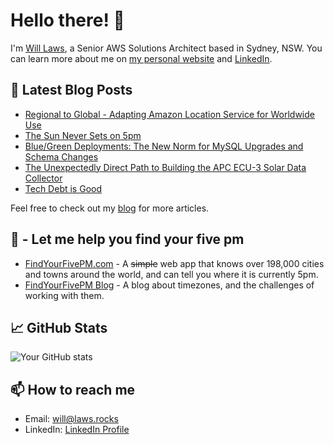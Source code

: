 # Hello there! 🖖 

I'm [Will Laws](https://laws.rocks), a Senior AWS Solutions Architect based in Sydney, NSW. You can learn more about me on [my personal website](https://laws.rocks) and [LinkedIn](https://www.linkedin.com/in/lwsw/).

## 📝 Latest Blog Posts

- [Regional to Global - Adapting Amazon Location Service for Worldwide Use](https://www.123cloud.st/p/regional-to-global-adapting-amazon)
- [The Sun Never Sets on 5pm](https://www.123cloud.st/p/the-sun-never-sets-on-5pm-part-0)
- [Blue/Green Deployments: The New Norm for MySQL Upgrades and Schema Changes](https://www.123cloud.st/p/bluegreen-deployments-the-new-norm)
- [The Unexpectedly Direct Path to Building the APC ECU-3 Solar Data Collector](https://www.123cloud.st/p/the-unexpectedly-direct-path-to-building)
- [Tech Debt is Good](https://www.123cloud.st/p/tech-debt-is-good)

Feel free to check out my [blog](https://123cloud.st) for more articles.

## 🍺 - Let me help you find your five pm

- [FindYourFivePM.com](https://findyourfivepm.com) - A ~~simple~~ web app that knows over 198,000 cities and towns around the world, and can tell you where it is currently 5pm.
- [FindYourFivePM Blog](https://findyourfivepm.com/blog) - A blog about timezones, and the challenges of working with them.

## 📈 GitHub Stats

![Your GitHub stats](https://github-readme-stats.vercel.app/api?username=jeeshofone&show_icons=true)

## 📫 How to reach me

- Email: [will@laws.rocks](mailto:will@laws.rocks)
- LinkedIn: [LinkedIn Profile](https://www.linkedin.com/in/lwsw/)
